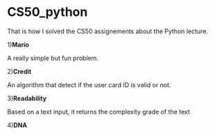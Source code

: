 # CS50_python
That is how I solved the CS50 assignements about the Python lecture.

1)**Mario**

A really simple but fun problem.

2)**Credit**

An algorithm that detect if the user card ID is valid or not.

3)**Readability**

Based on a text input, it returns the complexity grade of the text

4)**DNA**

